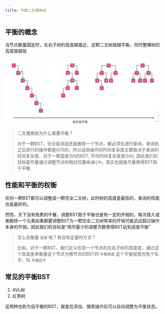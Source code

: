 ```yaml
---
title: 平衡二叉搜索树
---
```

## 平衡的概念

当节点数量固定时，左右子树的高度越接近，这颗二叉树就越平衡，同时整棵树的高度就越低

![1707844889720](image/4.平衡二叉搜索树/1707844889720.png)

> 二叉搜索树为什么需要平衡？
>
> 对于一颗BST，无论是添加还是删除一个节点，都必须先进行查询，查询到之后进行的操作都是O(1)的，所以这些操作的时间复杂度主要取决于查询的时间复杂度，对于一颗高度为h的BST, 平均时间复杂度是O(h), 因此我们的目标是尽量通过调整节点的相对位置来减小h，其实也就是尽量使得BST趋于平衡

## 性能和平衡的权衡

任何一颗BST都可以调整成一颗完全二叉树，此时树的高度是最低的，查询的性能也是最好的。

然而，天下没有免费的午餐，调整BST趋于平衡也是有一定的开销的，每次插入或者删除一个元素如果都要调整BST为一颗完全二叉树带来的开销可能远远超过操作本身的开销。因此我们的目标是“用尽量少的调整次数使得BST达到适度平衡"

> 怎么去衡量 `适度` 呢？有没有定量的方式？
>
> 比如，对于一颗BST，我们定义任意一个节点的左右子树的高度差，通过这个高度差来衡量这个节点为根节点的BST的 `平衡程度` 这个平衡程度也有个名字，叫 `平衡因子`

## 常见的平衡BST

1. AVL树
2. 红黑树

这两种也称为自平衡的BST，就是在添加、搜索操作后可以自动调整为平衡状态。
